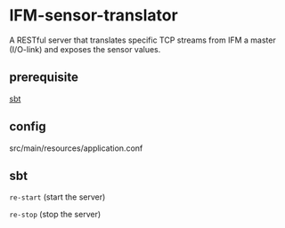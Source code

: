 # IFM-sensor-translator
A RESTful server that translates specific TCP streams from IFM a master (I/O-link) and exposes the sensor values.

## prerequisite 
[sbt](http://www.scala-sbt.org/)

## config
src/main/resources/application.conf

## sbt
`re-start` (start the server)

`re-stop` (stop the server)
